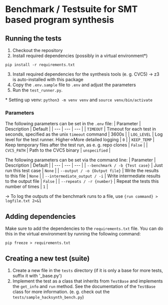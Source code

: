 # Benchmark / Testsuite for SMT based program synthesis



## Running the tests

1. Checkout the repository
2. Install required dependencies (possibly in a virtual environment*)
```
pip install -r requirements.txt
```
3. Install required dependencies for the synthesis tools (e. g. CVC5) -> z3 is auto-installed with this package
4. Copy the `.env.sample` file to `.env` and adjust the parameters
5. Run the `test_runner.py`.

\* Setting up venv: `python3 -m venv venv` and `source venv/bin/activate`

### Parameters

The following parameters can be set in the `.env` file:
| Parameter | Description | Default |
| --- | --- | --- |
| `TIMEOUT` | Timeout for each test in seconds, specified as the unix `timeout` command  | 3600s |
| `LOG_LEVEL` | Log level for the test runner. Higher->More detailed logging | `0` |
| `KEEP_TEMP` | Keep temporary files after the test run, as e. g. repo clones | `False` |
| `CVC5_PATH` | Path to the CVC5 binary | `unspecified` |

The following parameters can be set via the command line:
| Parameter | Description | Default |
| --- | --- | --- |
| `--benchmark / -b {Test case}` | Just run this test case  | `None` |
| `--output / -o {Output file}` | Write the results to this file | `None` |
| `--intermediate_output / -i` | Write intermediate results to the output file | `False` |
| `--repeats / -r {number}` | Repeat the tests this number of times | `1` |

-> To log the outputs of the benchmark runs to a file, use `{run command} > logfile.txt 2>&1`

## Adding dependencies

Make sure to add the dependencies to the `requirements.txt` file. You can do this in the virtual environment by running the following command:

```
pip freeze > requirements.txt
```


## Creating a new test (suite)
1. Create a new file in the `tests` directory (if it is only a base for more tests, suffix it with '_base.py')
2. Implement the test as a class that inherits from `TestBase` and implements the `get_info` and `run` method. See the documentation of the `TestBase` class for more information. (e. g. check out the `tests/sample_hacksynth_bench.py`)
